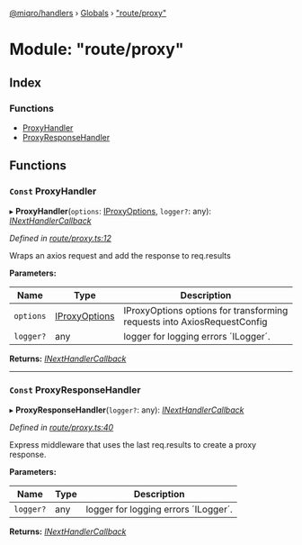 [@miqro/handlers](../README.md) › [Globals](../globals.md) › ["route/proxy"](_route_proxy_.md)

# Module: "route/proxy"

## Index

### Functions

* [ProxyHandler](_route_proxy_.md#const-proxyhandler)
* [ProxyResponseHandler](_route_proxy_.md#const-proxyresponsehandler)

## Functions

### `Const` ProxyHandler

▸ **ProxyHandler**(`options`: [IProxyOptions](../interfaces/_route_common_proxyutils_.iproxyoptions.md), `logger?`: any): *[INextHandlerCallback](_route_common_handlerutils_.md#inexthandlercallback)*

*Defined in [route/proxy.ts:12](https://github.com/claukers/miqro-express/blob/0917369/src/route/proxy.ts#L12)*

Wraps an axios request and add the response to req.results

**Parameters:**

Name | Type | Description |
------ | ------ | ------ |
`options` | [IProxyOptions](../interfaces/_route_common_proxyutils_.iproxyoptions.md) | IProxyOptions options for transforming requests into AxiosRequestConfig |
`logger?` | any | logger for logging errors ´ILogger´.  |

**Returns:** *[INextHandlerCallback](_route_common_handlerutils_.md#inexthandlercallback)*

___

### `Const` ProxyResponseHandler

▸ **ProxyResponseHandler**(`logger?`: any): *[INextHandlerCallback](_route_common_handlerutils_.md#inexthandlercallback)*

*Defined in [route/proxy.ts:40](https://github.com/claukers/miqro-express/blob/0917369/src/route/proxy.ts#L40)*

Express middleware that uses the last req.results to create a proxy response.

**Parameters:**

Name | Type | Description |
------ | ------ | ------ |
`logger?` | any | logger for logging errors ´ILogger´.  |

**Returns:** *[INextHandlerCallback](_route_common_handlerutils_.md#inexthandlercallback)*

